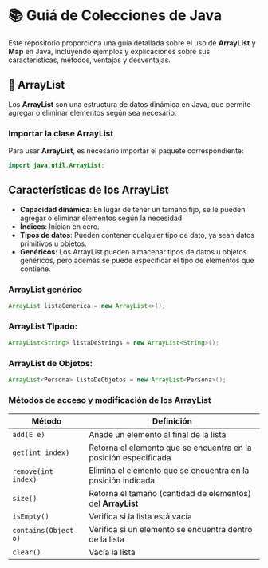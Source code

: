 # 📚 Guiá de Colecciones de Java

Este repositorio proporciona una guía detallada sobre el uso de **ArrayList** y **Map** en Java, incluyendo ejemplos y explicaciones sobre sus características, métodos, ventajas y desventajas.

## 🚀 ArrayList

Los **ArrayList** son una estructura de datos dinámica en Java, que permite agregar o eliminar elementos según sea necesario.

### Importar la clase ArrayList

Para usar **ArrayList**, es necesario importar el paquete correspondiente:

```java
import java.util.ArrayList;
```
## Características de los ArrayList

- **Capacidad dinámica**: En lugar de tener un tamaño fijo, se le pueden agregar o eliminar elementos según la necesidad.
- **Índices**: Inician en cero.
- **Tipos de datos**: Pueden contener cualquier tipo de dato, ya sean datos primitivos u objetos.
- **Genéricos**: Los ArrayList pueden almacenar tipos de datos u objetos genéricos, pero además se puede especificar el tipo de elementos que contiene.

### ArrayList genérico

```java
ArrayList listaGenerica = new ArrayList<>();
```

### ArrayList Tipado:

```java
ArrayList<String> listaDeStrings = new ArrayList<String>();
```
### ArrayList de Objetos:

```java
ArrayList<Persona> listaDeObjetos = new ArrayList<Persona>();
```

### Métodos de acceso y modificación de los ArrayList

| Método              | Definición                                                       |
|---------------------|-----------------------------------------------------------------|
| `add(E e)`          | Añade un elemento al final de la lista                           |
| `get(int index)`    | Retorna el elemento que se encuentra en la posición especificada |
| `remove(int index)` | Elimina el elemento que se encuentra en la posición indicada     |
| `size()`            | Retorna el tamaño (cantidad de elementos) del **ArrayList**      |
| `isEmpty()`         | Verifica si la lista está vacía                                  |
| `contains(Object o)`| Verifica si un elemento se encuentra dentro de la lista          |
| `clear()`           | Vacía la lista                                                   |

